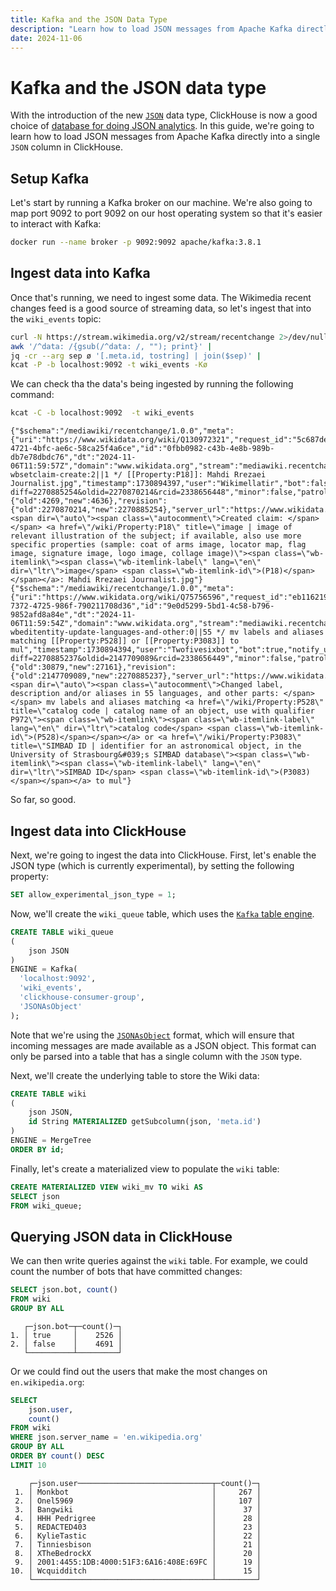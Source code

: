 ```yaml
---
title: Kafka and the JSON Data Type
description: "Learn how to load JSON messages from Apache Kafka directly into a single JSON column in ClickHouse using the Kafka table engine and JSON data type."
date: 2024-11-06
---
```


# Kafka and the JSON data type

With the introduction of the new [`JSON`](/docs/en/sql-reference/data-types/newjson) data type, ClickHouse is now a good choice of [database for doing JSON analytics](https://clickhouse.com/engineering-resources/json-database).
In this guide, we're going to learn how to load JSON messages from Apache Kafka directly into a single `JSON` column in ClickHouse.

<!-- truncate -->

## Setup Kafka

Let's start by running a Kafka broker on our machine. We're also going to map port 9092 to port 9092 on our host operating system so that it's easier to interact with Kafka:

```bash
docker run --name broker -p 9092:9092 apache/kafka:3.8.1
```

## Ingest data into Kafka

Once that's running, we need to ingest some data.
The Wikimedia recent changes feed is a good source of streaming data, so let's ingest that into the `wiki_events` topic:

```bash
curl -N https://stream.wikimedia.org/v2/stream/recentchange 2>/dev/null |
awk '/^data: /{gsub(/^data: /, ""); print}' |
jq -cr --arg sep ø '[.meta.id, tostring] | join($sep)' |
kcat -P -b localhost:9092 -t wiki_events -Kø
```

We can check tha the data's being ingested by running the following command:

```bash
kcat -C -b localhost:9092  -t wiki_events
```

```text
{"$schema":"/mediawiki/recentchange/1.0.0","meta":{"uri":"https://www.wikidata.org/wiki/Q130972321","request_id":"5c687ded-4721-4bfc-ae6c-58ca25f4a6ce","id":"0fbb0982-c43b-4e8b-989b-db7e78dbdc76","dt":"2024-11-06T11:59:57Z","domain":"www.wikidata.org","stream":"mediawiki.recentchange","topic":"codfw.mediawiki.recentchange","partition":0,"offset":1228777205},"id":2338656448,"type":"edit","namespace":0,"title":"Q130972321","title_url":"https://www.wikidata.org/wiki/Q130972321","comment":"/* wbsetclaim-create:2||1 */ [[Property:P18]]: Mahdi Rrezaei Journalist.jpg","timestamp":1730894397,"user":"Wikimellatir","bot":false,"notify_url":"https://www.wikidata.org/w/index.php?diff=2270885254&oldid=2270870214&rcid=2338656448","minor":false,"patrolled":false,"length":{"old":4269,"new":4636},"revision":{"old":2270870214,"new":2270885254},"server_url":"https://www.wikidata.org","server_name":"www.wikidata.org","server_script_path":"/w","wiki":"wikidatawiki","parsedcomment":"<span dir=\"auto\"><span class=\"autocomment\">Created claim: </span></span> <a href=\"/wiki/Property:P18\" title=\"image | image of relevant illustration of the subject; if available, also use more specific properties (sample: coat of arms image, locator map, flag image, signature image, logo image, collage image)\"><span class=\"wb-itemlink\"><span class=\"wb-itemlink-label\" lang=\"en\" dir=\"ltr\">image</span> <span class=\"wb-itemlink-id\">(P18)</span></span></a>: Mahdi Rrezaei Journalist.jpg"}
{"$schema":"/mediawiki/recentchange/1.0.0","meta":{"uri":"https://www.wikidata.org/wiki/Q75756596","request_id":"eb116219-7372-4725-986f-790211708d36","id":"9e0d5299-5bd1-4c58-b796-9852afd8a84e","dt":"2024-11-06T11:59:54Z","domain":"www.wikidata.org","stream":"mediawiki.recentchange","topic":"codfw.mediawiki.recentchange","partition":0,"offset":1228777206},"id":2338656449,"type":"edit","namespace":0,"title":"Q75756596","title_url":"https://www.wikidata.org/wiki/Q75756596","comment":"/* wbeditentity-update-languages-and-other:0||55 */ mv labels and aliases matching [[Property:P528]] or [[Property:P3083]] to mul","timestamp":1730894394,"user":"Twofivesixbot","bot":true,"notify_url":"https://www.wikidata.org/w/index.php?diff=2270885237&oldid=2147709089&rcid=2338656449","minor":false,"patrolled":true,"length":{"old":30879,"new":27161},"revision":{"old":2147709089,"new":2270885237},"server_url":"https://www.wikidata.org","server_name":"www.wikidata.org","server_script_path":"/w","wiki":"wikidatawiki","parsedcomment":"<span dir=\"auto\"><span class=\"autocomment\">Changed label, description and/or aliases in 55 languages, and other parts: </span></span> mv labels and aliases matching <a href=\"/wiki/Property:P528\" title=\"catalog code | catalog name of an object, use with qualifier P972\"><span class=\"wb-itemlink\"><span class=\"wb-itemlink-label\" lang=\"en\" dir=\"ltr\">catalog code</span> <span class=\"wb-itemlink-id\">(P528)</span></span></a> or <a href=\"/wiki/Property:P3083\" title=\"SIMBAD ID | identifier for an astronomical object, in the University of Strasbourg&#039;s SIMBAD database\"><span class=\"wb-itemlink\"><span class=\"wb-itemlink-label\" lang=\"en\" dir=\"ltr\">SIMBAD ID</span> <span class=\"wb-itemlink-id\">(P3083)</span></span></a> to mul"}
```

So far, so good.

## Ingest data into ClickHouse

Next, we're going to ingest the data into ClickHouse.
First, let's enable the JSON type (which is currently experimental), by setting the following property:

```sql
SET allow_experimental_json_type = 1;
```

Now, we'll create the `wiki_queue` table, which uses the [`Kafka` table engine](/docs/en/integrations/kafka/kafka-table-engine).

```sql
CREATE TABLE wiki_queue
(
    json JSON
)
ENGINE = Kafka(
  'localhost:9092', 
  'wiki_events', 
  'clickhouse-consumer-group',
  'JSONAsObject'
);
```

Note that we're using the [`JSONAsObject`](https://clickhouse.com/docs/en/interfaces/formats#jsonasobject) format, which will ensure that incoming messages are made available as a JSON object. 
This format can only be parsed into a table that has a single column with the `JSON` type.

Next, we'll create the underlying table to store the Wiki data:

```sql
CREATE TABLE wiki
(
    json JSON,
    id String MATERIALIZED getSubcolumn(json, 'meta.id')
)
ENGINE = MergeTree
ORDER BY id;
```

Finally, let's create a materialized view to populate the `wiki` table:

```sql
CREATE MATERIALIZED VIEW wiki_mv TO wiki AS 
SELECT json
FROM wiki_queue;
```

## Querying JSON data in ClickHouse

We can then write queries against the `wiki` table.
For example, we could count the number of bots that have committed changes:

```sql
SELECT json.bot, count()
FROM wiki
GROUP BY ALL
```

```text
   ┌─json.bot─┬─count()─┐
1. │ true     │    2526 │
2. │ false    │    4691 │
   └──────────┴─────────┘
```

Or we could find out the users that make the most changes on `en.wikipedia.org`:

```sql
SELECT
    json.user,
    count()
FROM wiki
WHERE json.server_name = 'en.wikipedia.org'
GROUP BY ALL
ORDER BY count() DESC
LIMIT 10
```

```text
    ┌─json.user──────────────────────────────┬─count()─┐
 1. │ Monkbot                                │     267 │
 2. │ Onel5969                               │     107 │
 3. │ Bangwiki                               │      37 │
 4. │ HHH Pedrigree                          │      28 │
 5. │ REDACTED403                            │      23 │
 6. │ KylieTastic                            │      22 │
 7. │ Tinniesbison                           │      21 │
 8. │ XTheBedrockX                           │      20 │
 9. │ 2001:4455:1DB:4000:51F3:6A16:408E:69FC │      19 │
10. │ Wcquidditch                            │      15 │
    └────────────────────────────────────────┴─────────┘
```